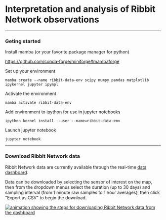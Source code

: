 # Interpretation and analysis of Ribbit Network observations
---

### Geting started

Install mamba (or your favorite package manager for python)

https://github.com/conda-forge/miniforge#mambaforge

Set up your environment

```mamba create --name ribbit-data-env scipy numpy pandas matplotlib ipykernel jupyter ipympl```

Activate the environment

```mamba activate ribbit-data-env```

Add environment to ipython for use in jupyter notebooks

```ipython kernel install --user --name=ribbit-data-env```

Launch jupyter notebook

```jupyter notebook```

---

### Download Ribbit Network data

Ribbit Network data are currently available through the real-time [data dashboard](https://dashboard.ribbitnetwork.org/).

Data can be downloaded by selecting the sensor of interest on the map, then from the dropdown menus select the duration (up to 30 days) and sampling interval (from 1 minute raw samples to 1 hour averages), then click "Export as CSV" to begin the download.

[![animation showing the steps for downloading Ribbit Network data from the dashboard](images/download.gif)](https://dashboard.ribbitnetwork.org/)




